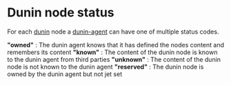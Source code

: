 # Dunin node status

For each [dunin](../../graph/organizing/dwll-url-node-identification-namespace.md) node a [dunin-agent](dunin-agent.md) can have one of multiple status codes.

**"owned"** : The dunin agent knows that it has defined the nodes content and remembers its content **"known"** : The content of the dunin node is known to the dunin agent from third parties
**"unknown"** : The content of the dunin node is not known to the dunin agent
**"reserved"** : The dunin node is owned by the dunin agent but not jet set


